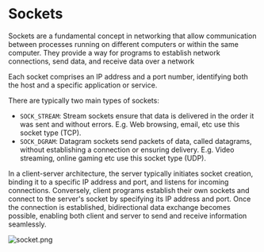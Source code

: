 # Sockets

Sockets are a fundamental concept in networking that allow communication between processes running on different computers or within the same computer. They provide a way for programs to establish network connections, send data, and receive data over a network

Each socket comprises an IP address and a port number, identifying both the host and a specific application or service.

There are typically two main types of sockets:

- `SOCK_STREAM`: Stream sockets ensure that data is delivered in the order it was sent and without errors. E.g. Web browsing, email, etc use this socket type (TCP).
- `SOCK_DGRAM`: Datagram sockets send packets of data, called datagrams, without establishing a connection or ensuring delivery. E.g. Video streaming, online gaming etc use this socket type (UDP).

In a client-server architecture, the server typically initiates socket creation, binding it to a specific IP address and port, and listens for incoming connections. Conversely, client programs establish their own sockets and connect to the server's socket by specifying its IP address and port. Once the connection is established, bidirectional data exchange becomes possible, enabling both client and server to send and receive information seamlessly.

![socket.png](/assets/phase-0-overview/socket.png)
